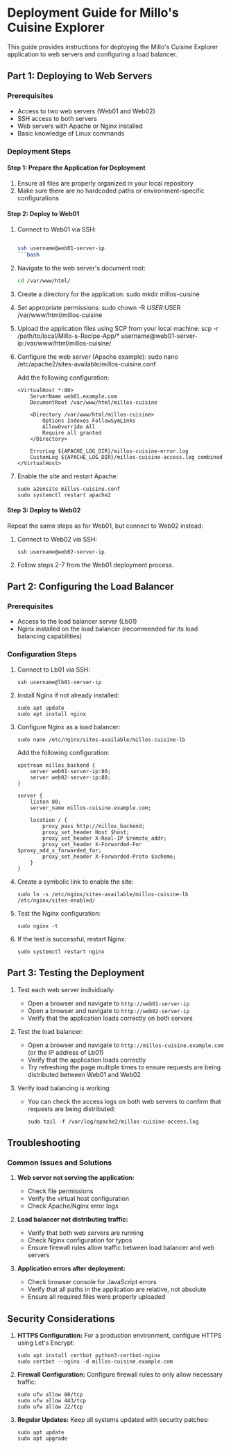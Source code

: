 # Deployment Guide for Millo's Cuisine Explorer

This guide provides instructions for deploying the Millo's Cuisine Explorer application to web servers and configuring a load balancer.

## Part 1: Deploying to Web Servers

### Prerequisites

- Access to two web servers (Web01 and Web02)
- SSH access to both servers
- Web servers with Apache or Nginx installed
- Basic knowledge of Linux commands

### Deployment Steps

#### Step 1: Prepare the Application for Deployment

1. Ensure all files are properly organized in your local repository
2. Make sure there are no hardcoded paths or environment-specific configurations

#### Step 2: Deploy to Web01

1. Connect to Web01 via SSH:
   ```bash

   ssh username@web01-server-ip
   ```bash

2. Navigate to the web server's document root:

   ```bash
   cd /var/www/html/
   ```

3. Create a directory for the application:
   sudo mkdir millos-cuisine

4. Set appropriate permissions:
   sudo chown -R $USER:$USER /var/www/html/millos-cuisine

5. Upload the application files using SCP from your local machine:
   scp -r /path/to/local/Millo-s-Recipe-App/* username@web01-server-ip:/var/www/html/millos-cuisine/

6. Configure the web server (Apache example):
   sudo nano /etc/apache2/sites-available/millos-cuisine.conf

   Add the following configuration:
   ```
   <VirtualHost *:80>
       ServerName web01.example.com
       DocumentRoot /var/www/html/millos-cuisine
       
       <Directory /var/www/html/millos-cuisine>
           Options Indexes FollowSymLinks
           AllowOverride All
           Require all granted
       </Directory>
       
       ErrorLog ${APACHE_LOG_DIR}/millos-cuisine-error.log
       CustomLog ${APACHE_LOG_DIR}/millos-cuisine-access.log combined
   </VirtualHost>
   ```

7. Enable the site and restart Apache:
   ```
   sudo a2ensite millos-cuisine.conf
   sudo systemctl restart apache2
   ```

#### Step 3: Deploy to Web02

Repeat the same steps as for Web01, but connect to Web02 instead:

1. Connect to Web02 via SSH:
   ```
   ssh username@web02-server-ip
   ```

2. Follow steps 2-7 from the Web01 deployment process.

## Part 2: Configuring the Load Balancer

### Prerequisites
- Access to the load balancer server (Lb01)
- Nginx installed on the load balancer (recommended for its load balancing capabilities)

### Configuration Steps

1. Connect to Lb01 via SSH:
   ```
   ssh username@lb01-server-ip
   ```

2. Install Nginx if not already installed:
   ```
   sudo apt update
   sudo apt install nginx
   ```

3. Configure Nginx as a load balancer:
   ```
   sudo nano /etc/nginx/sites-available/millos-cuisine-lb
   ```

   Add the following configuration:
   ```
   upstream millos_backend {
       server web01-server-ip:80;
       server web02-server-ip:80;
   }

   server {
       listen 80;
       server_name millos-cuisine.example.com;

       location / {
           proxy_pass http://millos_backend;
           proxy_set_header Host $host;
           proxy_set_header X-Real-IP $remote_addr;
           proxy_set_header X-Forwarded-For $proxy_add_x_forwarded_for;
           proxy_set_header X-Forwarded-Proto $scheme;
       }
   }
   ```

4. Create a symbolic link to enable the site:
   ```
   sudo ln -s /etc/nginx/sites-available/millos-cuisine-lb /etc/nginx/sites-enabled/
   ```

5. Test the Nginx configuration:
   ```
   sudo nginx -t
   ```

6. If the test is successful, restart Nginx:
   ```
   sudo systemctl restart nginx
   ```

## Part 3: Testing the Deployment

1. Test each web server individually:
   - Open a browser and navigate to `http://web01-server-ip`
   - Open a browser and navigate to `http://web02-server-ip`
   - Verify that the application loads correctly on both servers

2. Test the load balancer:
   - Open a browser and navigate to `http://millos-cuisine.example.com` (or the IP address of Lb01)
   - Verify that the application loads correctly
   - Try refreshing the page multiple times to ensure requests are being distributed between Web01 and Web02

3. Verify load balancing is working:
   - You can check the access logs on both web servers to confirm that requests are being distributed:
     ```
     sudo tail -f /var/log/apache2/millos-cuisine-access.log
     ```

## Troubleshooting

### Common Issues and Solutions

1. **Web server not serving the application:**
   - Check file permissions
   - Verify the virtual host configuration
   - Check Apache/Nginx error logs

2. **Load balancer not distributing traffic:**
   - Verify that both web servers are running
   - Check Nginx configuration for typos
   - Ensure firewall rules allow traffic between load balancer and web servers

3. **Application errors after deployment:**
   - Check browser console for JavaScript errors
   - Verify that all paths in the application are relative, not absolute
   - Ensure all required files were properly uploaded

## Security Considerations

1. **HTTPS Configuration:**
   For a production environment, configure HTTPS using Let's Encrypt:
   ```
   sudo apt install certbot python3-certbot-nginx
   sudo certbot --nginx -d millos-cuisine.example.com
   ```

2. **Firewall Configuration:**
   Configure firewall rules to only allow necessary traffic:
   ```
   sudo ufw allow 80/tcp
   sudo ufw allow 443/tcp
   sudo ufw allow 22/tcp
   ```

3. **Regular Updates:**
   Keep all systems updated with security patches:

   ```
   sudo apt update
   sudo apt upgrade
   ```